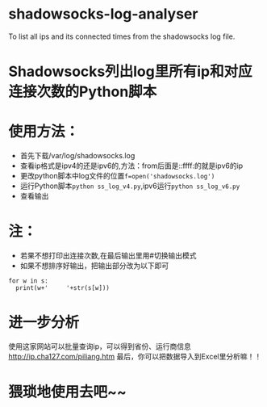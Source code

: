# shadowsocks-log-analyser
To list all ips and its connected times from the shadowsocks log file.

# Shadowsocks列出log里所有ip和对应连接次数的Python脚本

# 使用方法：
- 首先下载/var/log/shadowsocks.log
- 查看ip格式是ipv4的还是ipv6的,方法：from后面是::ffff:的就是ipv6的ip
- 更改python脚本中log文件的位置`f=open('shadowsocks.log')`
- 运行Python脚本`python ss_log_v4.py`,ipv6运行`python ss_log_v6.py`
- 查看输出

# 注：
- 若果不想打印出连接次数,在最后输出里用#切换输出模式
- 如果不想排序好输出，把输出部分改为以下即可
```
for w in s:
  print(w+'		'+str(s[w]))
```
# 进一步分析
使用这家网站可以批量查询ip，可以得到省份、运行商信息
http://ip.cha127.com/piliang.htm
最后，你可以把数据导入到Excel里分析嘛！！

# 猥琐地使用去吧~~
